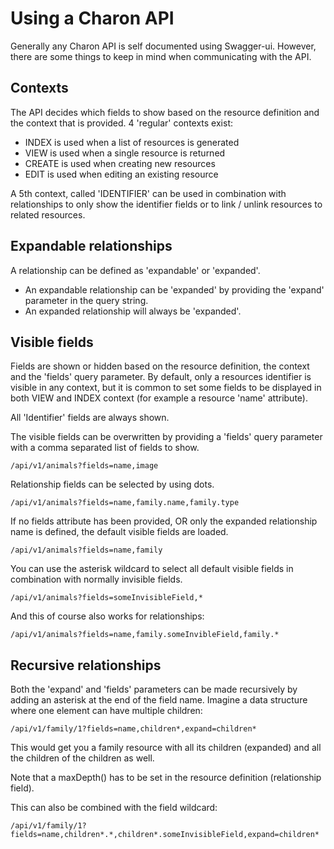 Using a Charon API
==================

Generally any Charon API is self documented using Swagger-ui. However, there are some things to keep in mind when 
communicating with the API.

Contexts
--------
The API decides which fields to show based on the resource definition and the context that is provided. 4 'regular' 
contexts exist:
- INDEX is used when a list of resources is generated
- VIEW is used when a single resource is returned
- CREATE is used when creating new resources
- EDIT is used when editing an existing resource

A 5th context, called 'IDENTIFIER' can be used in combination with relationships to 
only show the identifier fields or to link / unlink resources to related resources.

Expandable relationships
------------------------
A relationship can be defined as 'expandable' or 'expanded'.
- An expandable relationship can be 'expanded' by providing the 'expand' parameter in the query string.
- An expanded relationship will always be 'expanded'.

Visible fields
--------------
Fields are shown or hidden based on the resource definition, the context and the 'fields' query parameter. By default, 
only a resources identifier is visible in any context, but it is common to set some fields to be displayed in both 
VIEW and INDEX context (for example a resource 'name' attribute).

All 'Identifier' fields are always shown.

The visible fields can be overwritten by providing a 'fields' query parameter with a comma separated list of fields to 
show.

```
/api/v1/animals?fields=name,image
```

Relationship fields can be selected by using dots.

```
/api/v1/animals?fields=name,family.name,family.type
```

If no fields attribute has been provided, OR only the expanded relationship name is defined, the default visible fields 
are loaded.

```
/api/v1/animals?fields=name,family
```

You can use the asterisk wildcard to select all default visible fields in combination with normally invisible fields.

```
/api/v1/animals?fields=someInvisibleField,*
```

And this of course also works for relationships:
```
/api/v1/animals?fields=name,family.someInvibleField,family.*
```

Recursive relationships
-----------------------
Both the 'expand' and 'fields' parameters can be made recursively by adding an asterisk at the end of the 
field name. Imagine a data structure where one element can have multiple children:

```
/api/v1/family/1?fields=name,children*,expand=children*
```

This would get you a family resource with all its children (expanded) and all the children of the children as well. 

Note that a maxDepth() has to be set in the resource definition (relationship field).

This can also be combined with the field wildcard:

```
/api/v1/family/1?fields=name,children*.*,children*.someInvisibleField,expand=children*
```